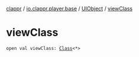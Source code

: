 [clappr](../../index.md) / [io.clappr.player.base](../index.md) / [UIObject](index.md) / [viewClass](.)

# viewClass

`open val viewClass: `[`Class`](https://developer.android.com/reference/java/lang/Class.html)`<*>`